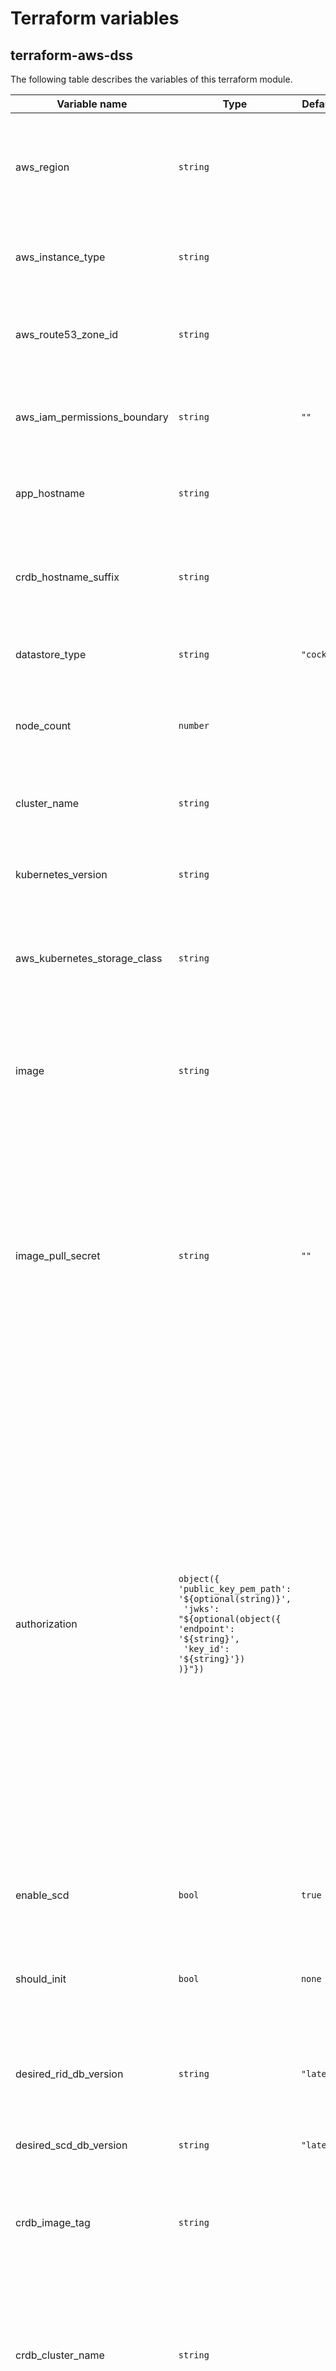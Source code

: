 <!-- 
# This file has been automatically generated by /deploy/infrastructure/utils/generate_terraform_variables.py.
# Please do not modify manually.
 -->

# Terraform variables

## terraform-aws-dss

The following table describes the variables of this terraform module.

<table>
        <thead>
            <th>Variable name</th>
            <th>Type</th>
            <th>Default value</th>
            <th>Description</th>
        </thead>
        <tbody><tr>
                <td>aws_region</td>
                <td><code>string</code></td>
                <td></td>
                <td><p>AWS region
List of available regions: https://docs.aws.amazon.com/AWSEC2/latest/UserGuide/using-regions-availability-zones.html#concepts-regions
Currently, the terraform module uses the two first availability zones of the region.</p>
<p>Example: <code>eu-west-1</code></p>
</td>
            </tr><tr>
                <td>aws_instance_type</td>
                <td><code>string</code></td>
                <td></td>
                <td><p>AWS EC2 instance type used for the Kubernetes node pool.</p>
<p>Example: <code>m6g.xlarge</code> for production and <code>t3.medium</code> for development</p>
</td>
            </tr><tr>
                <td>aws_route53_zone_id</td>
                <td><code>string</code></td>
                <td></td>
                <td><p>AWS Route 53 Zone ID
This module can automatically create DNS records in a Route 53 Zone.
Leave empty to disable record creation.</p>
<p>Example: <code>Z0123456789ABCDEFGHIJ</code></p>
</td>
            </tr><tr>
                <td>aws_iam_permissions_boundary</td>
                <td><code>string</code></td>
                <td><code>""</code></td>
                <td><p>AWS IAM Policy ARN to be used for permissions boundaries on created roles.</p>
<p>Example: <code>arn:aws:iam::123456789012:policy/GithubCIPermissionBoundaries</code></p>
</td>
            </tr><tr>
                <td>app_hostname</td>
                <td><code>string</code></td>
                <td></td>
                <td><p>Fully-qualified domain name of your HTTPS Gateway ingress endpoint.</p>
<p>Example: <code>dss.example.com</code></p>
</td>
            </tr><tr>
                <td>crdb_hostname_suffix</td>
                <td><code>string</code></td>
                <td></td>
                <td><p>The domain name suffix shared by all of your CockroachDB nodes.
For instance, if your CRDB nodes were addressable at 0.db.example.com,
1.db.example.com and 2.db.example.com, then the value would be db.example.com.</p>
<p>Example: db.example.com</p>
</td>
            </tr><tr>
                <td>datastore_type</td>
                <td><code>string</code></td>
                <td><code>"cockroachdb"</code></td>
                <td><p>Type of datastore used</p>
<p>Supported technologies: cockroachdb, yugabyte</p>
</td>
            </tr><tr>
                <td>node_count</td>
                <td><code>number</code></td>
                <td></td>
                <td><p>Number of Kubernetes nodes which should correspond to the desired CockroachDB nodes.
Currently, only single node or three nodes deployments are supported.</p>
<p>Example: <code>3</code></p>
</td>
            </tr><tr>
                <td>cluster_name</td>
                <td><code>string</code></td>
                <td></td>
                <td><p>Name of the kubernetes cluster that will host this DSS instance (should generally describe the DSS instance being hosted)</p>
<p>Example: <code>dss-che-1</code></p>
</td>
            </tr><tr>
                <td>kubernetes_version</td>
                <td><code>string</code></td>
                <td></td>
                <td><p>Desired version of the Kubernetes cluster control plane and nodes.</p>
<p>Supported versions: 1.24 to 1.32</p>
</td>
            </tr><tr>
                <td>aws_kubernetes_storage_class</td>
                <td><code>string</code></td>
                <td></td>
                <td><p>AWS Elastic Kubernetes Service Storage Class to use for CockroachDB and Prometheus persistent volumes.
See https://docs.aws.amazon.com/eks/latest/userguide/storage-classes.html for more details and
available options.</p>
<p>Example: <code>gp2</code></p>
</td>
            </tr><tr>
                <td>image</td>
                <td><code>string</code></td>
                <td></td>
                <td><p>URL of the DSS docker image.</p>
<p>Official public images are available on Docker Hub: https://hub.docker.com/r/interuss/dss/tags
See <a href="../../../../build/README.md#docker-images">/build/README.md</a> Docker images section to learn
how to build and publish your own image.</p>
<p>Example: <code>docker.io/interuss/dss:latest</code> or <code>docker.io/interuss/dss:v0.14.0</code></p>
</td>
            </tr><tr>
                <td>image_pull_secret</td>
                <td><code>string</code></td>
                <td><code>""</code></td>
                <td><p>Secret name of the credentials to access the image registry.
If the image specified in <code>VAR_DOCKER_IMAGE_NAME</code> requires
authentication, you can use the following command to store the credentials as secrets:</p>
<blockquote>
<p>kubectl create secret -n VAR_NAMESPACE docker-registry VAR_DOCKER_IMAGE_PULL_SECRET <br />
--docker-server=DOCKER_REGISTRY_SERVER <br />
--docker-username=DOCKER_USER <br />
--docker-password=DOCKER_PASSWORD <br />
--docker-email=DOCKER_EMAIL</p>
</blockquote>
<p>Replace <code>VAR_DOCKER_IMAGE_PULL_SECRET</code> with the secret name (for instance: <code>private-registry-credentials</code>).
For docker hub private repository, use <code>docker.io</code> as <code>DOCKER_REGISTRY_SERVER</code> and an
<a href="https://hub.docker.com/settings/security">access token</a> as <code>DOCKER_PASSWORD</code>.</p>
<p>Example: docker-registry</p>
</td>
            </tr><tr>
                <td>authorization</td>
                <td><code>object({<br/>'public_key_pem_path': '${optional(string)}',<br/> 'jwks': "${optional(object({<br/>'endpoint': '${string}',<br/> 'key_id': '${string}'})<br/>)}"})<br/></code></td>
                <td></td>
                <td><p>One of <code>public_key_pem_path</code> or <code>jwks</code> should be provided but not both.</p>
<ul>
<li>
<p>public_key_pem_path
If providing the access token public key via JWKS, do not provide this parameter.
If providing a .pem file directly as the public key to validate incoming access tokens, specify the name
of this .pem file here as /public-certs/YOUR-KEY-NAME.pem replacing YOUR-KEY-NAME as appropriate. For instance,
if using the provided us-demo.pem, use the path /public-certs/us-demo.pem. Note that your .pem file should be built
in the docker image or mounted manually.</p>
<p>Example 1 (dummy auth):</p>
<pre><code>{
  public_key_pem_path = &quot;/test-certs/auth2.pem&quot;
}
</code></pre>
<p>Example 2:</p>
<pre><code>{
  public_key_pem_path = &quot;/jwt-public-certs/us-demo.pem&quot;
}
</code></pre>
</li>
<li>
<p>jwks
If providing a .pem file directly as the public key to validate incoming access tokens, do not provide this parameter.</p>
<ul>
<li>endpoint
If providing the access token public key via JWKS, specify the JWKS endpoint here.
Example: https://auth.example.com/.well-known/jwks.json</li>
<li>key_id:
If providing the access token public key via JWKS, specify the kid (key ID) of they appropriate key in the JWKS file referenced above.
Example:</li>
</ul>
<pre><code>{
  jwks = {
    endpoint = &quot;https://auth.example.com/.well-known/jwks.json&quot;
    key_id = &quot;9C6DF78B-77A7-4E89-8990-E654841A7826&quot;
  }
}
</code></pre>
</li>
</ul>
</td>
            </tr><tr>
                <td>enable_scd</td>
                <td><code>bool</code></td>
                <td><code>true</code></td>
                <td><p>Set this boolean true to enable ASTM strategic conflict detection functionality</p>
</td>
            </tr><tr>
                <td>should_init</td>
                <td><code>bool</code></td>
                <td><code>none</code></td>
                <td><p>Set to false if joining an existing pool, true if creating the first DSS instance
for a pool. When set true, this can initialize the data directories on your cluster,
and prevent you from joining an existing pool.</p>
<p>Only used for CockroachDB with Tanka</p>
<p>Example: <code>true</code></p>
</td>
            </tr><tr>
                <td>desired_rid_db_version</td>
                <td><code>string</code></td>
                <td><code>"latest"</code></td>
                <td><p>Desired RID DB schema version.
Use <code>latest</code> to use the latest schema version.</p>
<p>Example: <code>4.0.0</code></p>
</td>
            </tr><tr>
                <td>desired_scd_db_version</td>
                <td><code>string</code></td>
                <td><code>"latest"</code></td>
                <td><p>Desired SCD DB schema version.
Use <code>latest</code> to use the latest schema version.</p>
<p>Example: <code>3.1.0</code></p>
</td>
            </tr><tr>
                <td>crdb_image_tag</td>
                <td><code>string</code></td>
                <td></td>
                <td><p>Version tag of the CockroachDB image.
Until v.16, the recommended CockroachDB version is v21.2.7.
From v.17, the recommended CockroachDB version is v24.1.3.</p>
<p>Example: v24.1.3</p>
</td>
            </tr><tr>
                <td>crdb_cluster_name</td>
                <td><code>string</code></td>
                <td></td>
                <td><p>A string that specifies a CRDB cluster name. This is used together to ensure that all newly created
nodes join the intended cluster when you are running multiple clusters.
The CRDB cluster is automatically given a randomly-generated name if an empty string is provided.
The CRDB cluster name must be 6-20 characters in length, and can include lowercase letters, numbers,
and dashes (but no leading or trailing dashes). A cluster's name cannot be edited after it is created.</p>
<p>At the moment, this variable is only used for helm charts deployments.</p>
<p>Example: interuss-us-production</p>
</td>
            </tr><tr>
                <td>crdb_locality</td>
                <td><code>string</code></td>
                <td></td>
                <td><p>Unique name for your DSS instance. Currently, we recommend &quot;&lt;ORG_NAME&gt;_&lt;CLUSTER_NAME&gt;&quot;,
and the = character is not allowed. However, any unique (among all other participating
DSS instances) value is acceptable.</p>
<p>Example: &lt;ORGNAME_CLUSTER_NAME&gt;</p>
</td>
            </tr><tr>
                <td>crdb_external_nodes</td>
                <td><code>list(string)</code></td>
                <td><code>[]</code></td>
                <td><p>Fully-qualified domain name of existing CRDB nodes outside of the cluster if you are joining an existing pool.
Example: [&quot;0.db.dss.example.com&quot;, &quot;1.db.dss.example.com&quot;, &quot;2.db.dss.example.com&quot;]</p>
</td>
            </tr><tr>
                <td>kubernetes_namespace</td>
                <td><code>string</code></td>
                <td><code>"default"</code></td>
                <td><p>Namespace where to deploy Kubernetes resources. Only default is supported at the moment.</p>
<p>Example: <code>default</code></p>
</td>
            </tr><tr>
                <td>yugabyte_cloud</td>
                <td><code>string</code></td>
                <td><code>"dss"</code></td>
                <td><p>Cloud of yugabyte instances, used for partionning.</p>
<p>Should be set to dss unless you're doing advanced partitionning.</p>
</td>
            </tr><tr>
                <td>yugabyte_region</td>
                <td><code>string</code></td>
                <td><code>"uss-1"</code></td>
                <td><p>Region of yugabyte instances, used for partionning.</p>
<p>Should be different from others USS in a cluster.</p>
</td>
            </tr><tr>
                <td>yugabyte_zone</td>
                <td><code>string</code></td>
                <td><code>"zone"</code></td>
                <td><p>Zone of yugabyte instances, used for partionning.</p>
<p>Should be set to zone unless you're doing advanced partitionning.</p>
</td>
            </tr><tr>
                <td>yugabyte_light_resources</td>
                <td><code>bool</code></td>
                <td><code>false</code></td>
                <td><p>Enable light resources reservation for yugabyte instances.</p>
<p>Useful for a dev cluster when you don't want to overload your kubernetes cluster.</p>
</td>
            </tr><tr>
                <td>yugabyte_external_nodes</td>
                <td><code>list(string)</code></td>
                <td><code>[]</code></td>
                <td><p>Fully-qualified domain name of existing yugabyte master nodes outside of the cluster if you are joining an existing pool.
Example: [&quot;0.master.db.dss.example.com&quot;, &quot;1.master.db.dss.example.com&quot;, &quot;2.master.db.dss.example.com&quot;]</p>
</td>
            </tr></tbody>
    </table>